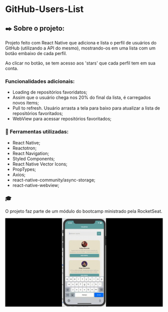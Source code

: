 # GitHub-Users-List

## :black_nib: Sobre o projeto:

Projeto feito com React Native que adiciona e lista o perfil de usuários do GitHub (utilizando a API do mesmo), mostrando-os em uma lista com um botão embaixo de cada perfil.

Ao clicar no botão, se tem acesso aos 'stars' que cada perfil tem em sua conta.

### Funcionalidades adicionais:

- Loading de repositórios favoridatos;
- Assim que o usuário chega nos 20% do final da lista, é carregados novos items;
- Pull to refresh. Usuário arrasta a tela para baixo para atualizar a lista de repositórios favoritados;
- WebView para acessar repositórios favoritados;

### :hammer: **Ferramentas utilizadas:**

- React Native;
- Reactotron;
- React Navigation;
- Styled Components;
- React Native Vector Icons;
- PropTypes;
- Axios;
- react-native-community/async-storage;
- react-native-webview;


### :mortar_board:
O projeto faz parte de um módulo do bootcamp ministrado pela RocketSeat.

![video](https://github.com/ppfrezende/github-user-list/blob/master/src/assets/gituserapp.gif?raw=true)
